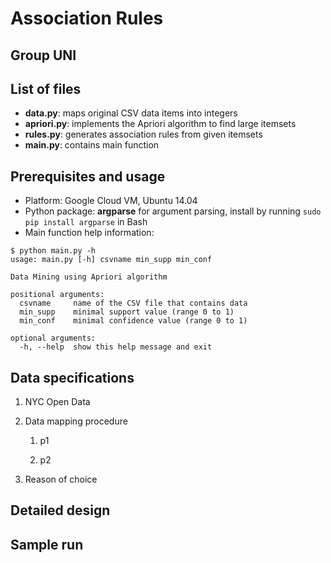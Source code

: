 # Association Rules

## Group UNI

## List of files

* __data.py__: maps original CSV data items into integers
* __apriori.py__: implements the Apriori algorithm to find large itemsets
* __rules.py__: generates association rules from given itemsets
* __main.py__: contains main function

## Prerequisites and usage

* Platform: Google Cloud VM, Ubuntu 14.04
* Python package: __argparse__ for argument parsing, install by running `sudo pip install argparse` in Bash
* Main function help information:

```
$ python main.py -h
usage: main.py [-h] csvname min_supp min_conf

Data Mining using Apriori algorithm

positional arguments:
  csvname     name of the CSV file that contains data
  min_supp    minimal support value (range 0 to 1)
  min_conf    minimal confidence value (range 0 to 1)

optional arguments:
  -h, --help  show this help message and exit
```

## Data specifications

1. NYC Open Data

1. Data mapping procedure

    1. p1

    2. p2

1. Reason of choice

## Detailed design

## Sample run


